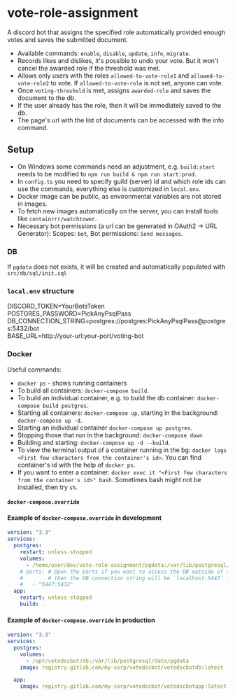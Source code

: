 # vote-role-assignment
A discord bot that assigns the specified role automatically provided enough votes and saves the submitted document.

- Available commands: `enable`, `disable`, `update`, `info`, `migrate`.
- Records likes and dislikes, it's possible to undo your vote. But it won't cancel the awarded role if the threshold was met.
- Allows only users with the roles `allowed-to-vote-role1` and `allowed-to-vote-role2` to vote. If `allowed-to-vote-role` is not set, anyone can vote.
- Once `voting-threshold` is met, assigns `awarded-role` and saves the document to the db.
- If the user already has the role, then it will be immediately saved to the db.
- The page's url with the list of documents can be accessed with the info command.

## Setup
- On Windows some commands need an adjustment, e.g. `build:start` needs to be modified to `npm run build & npm run start:prod`.
- In `config.ts` you need to specify guild (server) id and which role ids can use the commands, everything else is customized in `local.env`.
- Docker image can be public, as environmental variables are not stored in images.
- To fetch new images automatically on the server, you can install tools like `containrrr/watchtower`.
- Necessary bot permissions (a url can be generated in OAuth2 -> URL Generator): Scopes: `bot`, Bot permissions: `Send messages`.

### DB
If `pgdata` does not exists, it will be created and automatically populated with `src/db/sql/init.sql`

### `local.env` structure
DISCORD_TOKEN=YourBotsToken  
POSTGRES_PASSWORD=PickAnyPsqlPass  
DB_CONNECTION_STRING=postgres://postgres:PickAnyPsqlPass@postgres:5432/bot  
BASE_URL=http://your-url:your-port/voting-bot

### Docker
Useful commands:
- `docker ps` - shows running containers
- To build all containers: `docker-compose build`.
- To build an individual container, e.g. to build the db container: `docker-compose build postgres`.
- Starting all containers: `docker-compose up`, starting in the background: `docker-compose up -d`.
- Starting an individual container `docker-compose up postgres`.
- Stopping those that run in the background: `docker-compose down` 
- Building and starting: `docker-compose up -d --build`.
- To view the terminal output of a container running in the bg: `docker logs <First few characters from the container's id>`. You can find container's id with the help of `docker ps`.
- If you want to enter a container: `docker exec it "<First few characters from the container's id>" bash`. Sometimes bash might not be installed, then try `sh`.

#### `docker-compose.override`
#### Example of `docker-compose.override` in development
```yml
version: "3.3"
services:
  postgres:
    restart: unless-stopped
    volumes:
      - /home/user/dev/vote-role-assignment/pgdata:/var/lib/postgresql/data/pgdata    
    # ports: # Open the ports if you want to access the DB outside of the app container, 
    #        # then the DB connection string will be `localhost:5447` instead of `postgres:5432`
    #   - "5447:5432"
  app:
    restart: unless-stopped
    build: .
```

#### Example of `docker-compose.override` in production
```yml
version: "3.3"
services:
  postgres:
    volumes:
      - /opt/votedocbot/db:/var/lib/postgresql/data/pgdata
    image: registry.gitlab.com/my-corp/votedocbot/votedocbotdb:latest

  app:
    image: registry.gitlab.com/my-corp/votedocbot/votedocbotapp:latest
```
